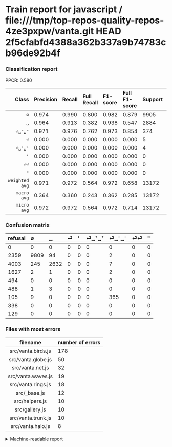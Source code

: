 # Train report for javascript / file:///tmp/top-repos-quality-repos-4ze3pxpw/vanta.git HEAD 2f5cfabfd4388a362b337a9b74783cb96de92b4f

### Classification report

PPCR: 0.580

| Class | Precision | Recall | Full Recall | F1-score | Full F1-score | Support | Full Support | PPCR |
|------:|:----------|:-------|:------------|:---------|:---------|:--------|:-------------|:-----|
| `∅` | 0.974| 0.990| 0.800| 0.982| 0.879| 9905| 12264| 0.808 |
| `␣` | 0.964| 0.913| 0.382| 0.938| 0.547| 2884| 6887| 0.419 |
| `⏎␣⁻␣⁻` | 0.971| 0.976| 0.762| 0.973| 0.854| 374| 479| 0.781 |
| `⏎` | 0.000| 0.000| 0.000| 0.000| 0.000| 5| 1632| 0.003 |
| `⏎␣⁺␣⁺` | 0.000| 0.000| 0.000| 0.000| 0.000| 4| 492| 0.008 |
| `'` | 0.000| 0.000| 0.000| 0.000| 0.000| 0| 494| 0.000 |
| `⏎⏎` | 0.000| 0.000| 0.000| 0.000| 0.000| 0| 338| 0.000 |
| `"` | 0.000| 0.000| 0.000| 0.000| 0.000| 0| 129| 0.000 |
| `weighted avg` | 0.971| 0.972| 0.564| 0.972| 0.658| 13172| 22715| 0.580 |
| `macro avg` | 0.364| 0.360| 0.243| 0.362| 0.285| 13172| 22715| 0.580 |
| `micro avg` | 0.972| 0.972| 0.564| 0.972| 0.714| 13172| 22715| 0.580 |

### Confusion matrix

|refusal|  ∅| ␣| ⏎| '| ⏎␣⁺␣⁺| ⏎␣⁻␣⁻| ⏎⏎| "| 
|:---|:---|:---|:---|:---|:---|:---|:---|:---|
|0 |0 |0 |0 |0 |0 |0 |0 |0 |
|2359 |9809 |94 |0 |0 |0 |2 |0 |0 |
|4003 |245 |2632 |0 |0 |0 |7 |0 |0 |
|1627 |2 |1 |0 |0 |0 |2 |0 |0 |
|494 |0 |0 |0 |0 |0 |0 |0 |0 |
|488 |1 |3 |0 |0 |0 |0 |0 |0 |
|105 |9 |0 |0 |0 |0 |365 |0 |0 |
|338 |0 |0 |0 |0 |0 |0 |0 |0 |
|129 |0 |0 |0 |0 |0 |0 |0 |0 |

### Files with most errors

| filename | number of errors|
|:----:|:-----|
| src/vanta.birds.js | 178 |
| src/vanta.globe.js | 50 |
| src/vanta.net.js | 32 |
| src/vanta.waves.js | 19 |
| src/vanta.rings.js | 18 |
| src/_base.js | 12 |
| src/helpers.js | 10 |
| src/gallery.js | 10 |
| src/vanta.trunk.js | 10 |
| src/vanta.halo.js | 8 |

<details>
    <summary>Machine-readable report</summary>
```json
{
  "cl_report": {"\"": {"f1-score": 0.0, "precision": 0.0, "recall": 0.0, "support": 0}, "\u0027": {"f1-score": 0.0, "precision": 0.0, "recall": 0.0, "support": 0}, "macro avg": {"f1-score": 0.3616641955024311, "precision": 0.3636644691002287, "recall": 0.3598581391738205, "support": 13172}, "micro avg": {"f1-score": 0.9722137868205284, "precision": 0.9722137868205284, "recall": 0.9722137868205284, "support": 13172}, "weighted avg": {"f1-score": 0.9716177540313864, "precision": 0.9714273364520598, "recall": 0.9722137868205284, "support": 13172}, "\u2205": {"f1-score": 0.9823243703369886, "precision": 0.9744685078482018, "recall": 0.9903079252902575, "support": 9905}, "\u23ce": {"f1-score": 0.0, "precision": 0.0, "recall": 0.0, "support": 5}, "\u23ce\u23ce": {"f1-score": 0.0, "precision": 0.0, "recall": 0.0, "support": 0}, "\u23ce\u2423\u207a\u2423\u207a": {"f1-score": 0.0, "precision": 0.0, "recall": 0.0, "support": 4}, "\u23ce\u2423\u207b\u2423\u207b": {"f1-score": 0.9733333333333333, "precision": 0.9707446808510638, "recall": 0.9759358288770054, "support": 374}, "\u2423": {"f1-score": 0.9376558603491272, "precision": 0.9641025641025641, "recall": 0.912621359223301, "support": 2884}},
  "cl_report_full": {"\"": {"f1-score": 0.0, "precision": 0.0, "recall": 0.0, "support": 129}, "\u0027": {"f1-score": 0.0, "precision": 0.0, "recall": 0.0, "support": 494}, "macro avg": {"f1-score": 0.2849642812001466, "precision": 0.3636644691002287, "recall": 0.24299926162860452, "support": 22715}, "micro avg": {"f1-score": 0.7136846211720121, "precision": 0.9722137868205284, "recall": 0.5637684349548756, "support": 22715}, "weighted avg": {"f1-score": 0.6582959416741385, "precision": 0.8389012917170312, "recall": 0.5637684349548756, "support": 22715}, "\u2205": {"f1-score": 0.8785490371697269, "precision": 0.9744685078482018, "recall": 0.7998206131767776, "support": 12264}, "\u23ce": {"f1-score": 0.0, "precision": 0.0, "recall": 0.0, "support": 1632}, "\u23ce\u23ce": {"f1-score": 0.0, "precision": 0.0, "recall": 0.0, "support": 338}, "\u23ce\u2423\u207a\u2423\u207a": {"f1-score": 0.0, "precision": 0.0, "recall": 0.0, "support": 492}, "\u23ce\u2423\u207b\u2423\u207b": {"f1-score": 0.8538011695906432, "precision": 0.9707446808510638, "recall": 0.7620041753653445, "support": 479}, "\u2423": {"f1-score": 0.5473640428408026, "precision": 0.9641025641025641, "recall": 0.3821693044867141, "support": 6887}},
  "ppcr": 0.5798811358133392
}
```
</details>
